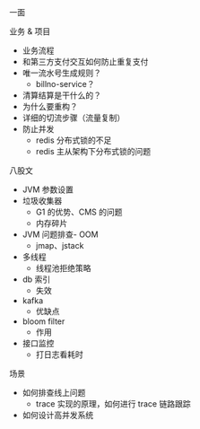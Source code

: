 
一面

业务 & 项目

* 业务流程
* 和第三方支付交互如何防止重复支付
* 唯一流水号生成规则？
	* billno-service？
* 清算结算是干什么的？
* 为什么要重构？
* 详细的切流步骤（流量复制）
* 防止并发
	* redis 分布式锁的不足
	* redis 主从架构下分布式锁的问题

八股文

* JVM 参数设置
* 垃圾收集器
	* G1 的优势、CMS 的问题
	* 内存碎片
* JVM 问题排查- OOM
	* jmap、jstack
* 多线程
	* 线程池拒绝策略
* db 索引
	* 失效
* kafka
	* 优缺点
* bloom filter
	* 作用
* 接口监控
	* 打日志看耗时

场景

* 如何排查线上问题
	* trace 实现的原理，如何进行 trace 链路跟踪
* 如何设计高并发系统